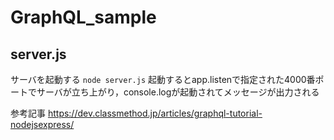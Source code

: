 # GraphQL_sample

## server.js
サーバを起動する
```node server.js```
起動するとapp.listenで指定された4000番ポートでサーバが立ち上がり，console.logが起動されてメッセージが出力される


参考記事
https://dev.classmethod.jp/articles/graphql-tutorial-nodejsexpress/


